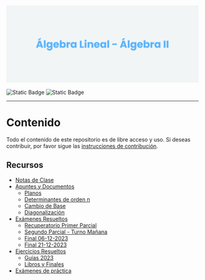 ![Banner](../Álgebra%20Lineal%20-%20Algebra%20II/assets/banner.png)
<Generar banner con liyasthomasgithubiobanner>
<Dejar las carreras que correspondan>

![Static Badge](https://img.shields.io/badge/Carrera%20-%20Matem%C3%A1tica%20Aplicada%20-%20green) ![Static Badge](https://img.shields.io/badge/Carrera%20-%20Cs.%20de%20la%20Computaci%C3%B3n%20-%20brown) 

---

# Contenido
Todo el contenido de este repositorio es de libre acceso y uso. Si deseas contribuir, por favor sigue las [instrucciones de contribución](CONTRIBUTING.md).
## Recursos
- [Notas de Clase](/Notas%20Teóricas/)
- [Apuntes y Documentos](/Apuntes%20-%20Documentos/)
    - [Planos](/Apuntes%20-%20Documentos/Planos/planos.pdf)
    - [Determinantes de orden n](/Apuntes%20-%20Documentos/Determinantes%20de%20orden%20n/detordenn.pdf)
    - [Cambio de Base](/Apuntes%20-%20Documentos/Cambio%20de%20Base/cambiodebase.pdf)
    - [Diagonalización](/Apuntes%20-%20Documentos/Diagonalización/diagonalizacion.pdf)
- [Exámenes Resueltos](/Exámenes%20Resueltos/)
    - [Recuperatorio Primer Parcial](/Exámenes%20Resueltos/Recuperatorio%201er%20Parcial/)
    - [Segundo Parcial - Turno Mañana](/Exámenes%20Resueltos/Segundo%20Parcial%20-%20Turno%20Mañana/)
    - [Final 06-12-2023](/Exámenes%20Resueltos/Final%20Álgebra%2006-12-2023/)
    - [Final 21-12-2023](/Exámenes%20Resueltos/Final%20Álgebra%2021-12-2023/)
- [Ejercicios Resueltos](/Ejercicios%20Resueltos/)
    - [Guías 2023](./Ejercicios%20Resueltos/Ejercicios%20de%20guías/Ejerciciosp2.pdf)
    - [Libros y Finales](/Ejercicios%20Resueltos/Ejercicios%20de%20finales%20y%20libros%20varios/EjerciciosConsignas.pdf)
- [Exámenes de práctica](/Exámenes%20de%20Práctica/)

